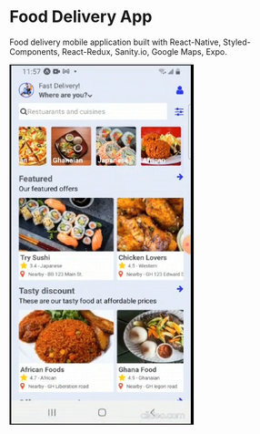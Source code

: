 # Food Delivery App
Food delivery mobile application built with React-Native, Styled-Components, React-Redux, Sanity.io, Google Maps, Expo.

![App](fast_food_delievery.png)
